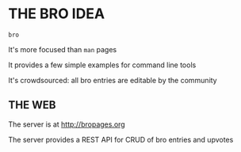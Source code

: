 THE BRO IDEA
=======

`bro`

It's more focused than `man` pages

It provides a few simple examples for command line tools

It's crowdsourced: all bro entries are editable by the community

THE WEB
-----------

The server is at http://bropages.org

The server provides a REST API for CRUD of bro entries and upvotes
